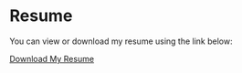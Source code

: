 # Resume

You can view or download my resume using the link below:

[Download My Resume](files/resume.pdf)